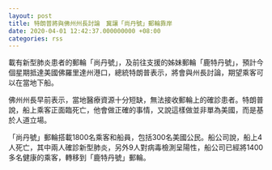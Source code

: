 ```yaml
---
layout: post
title: 特朗普將與佛州州長討論　冀讓「尚丹號」郵輪靠岸
date: 2020-04-01 12:42:37.000000000 +08:00
categories: rss
---
```


載有新型肺炎患者的郵輪「尚丹號」，及前往支援的姊妹郵輪「鹿特丹號」，預計今個星期抵達美國佛羅里達州港口，總統特朗普表示，將會與州長討論，期望乘客可以在當地下船。

佛州州長早前表示，當地醫療資源十分短缺，無法接收郵輪上的確診患者。特朗普說，船上乘客正面臨死亡，他會做正確的事情，又說這樣做並非單為美國，而是基於人道立場。

「尚丹號」郵輪搭載1800名乘客和船員，包括300名美國公民。船公司說，船上4人死亡，其中兩人確診新型肺炎，另外9人對病毒檢測呈陽性，船公司已經將1400多名健康的乘客，轉移到「鹿特丹號」郵輪。
